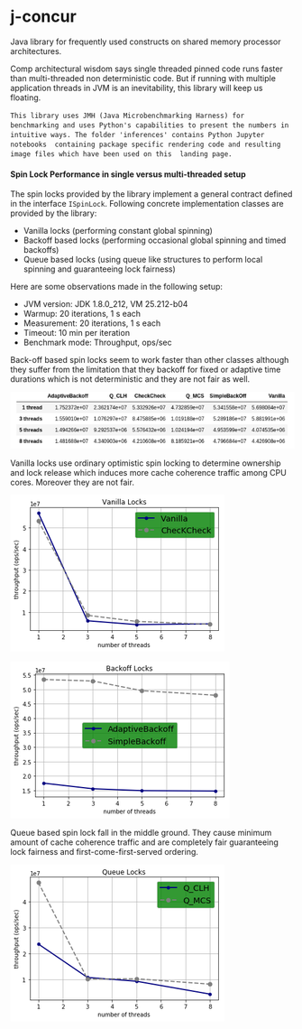 # j-concur
Java library for frequently used constructs on shared memory processor architectures. 

Comp architectural wisdom says single threaded pinned code runs faster than multi-threaded non deterministic code. But if running with multiple application threads in JVM is an inevitability, this library will keep us floating.

`This library uses JMH (Java Microbenchmarking Harness) for benchmarking and uses Python's capabilities to
present the numbers in intuitive ways. The folder 'inferences' contains Python Jupyter notebooks 
containing package specific rendering code and resulting image files which have been used on this 
landing page.` 
  
#### Spin Lock Performance in single versus multi-threaded setup

The spin locks provided by the library implement a general contract defined in the interface `ISpinLock`. 
Following concrete implementation classes are provided by the library:

- Vanilla locks (performing constant global spinning)
- Backoff based locks (performing occasional global spinning and timed backoffs)
- Queue based locks (using queue like structures to perform local spinning and guaranteeing lock fairness)

Here are some observations made in the following setup:

- JVM version: JDK 1.8.0_212, VM 25.212-b04
- Warmup: 20 iterations, 1 s each
- Measurement: 20 iterations, 1 s each
- Timeout: 10 min per iteration
- Benchmark mode: Throughput, ops/sec

Back-off based spin locks seem to work faster than other classes although they suffer from the 
limitation that they backoff for fixed or adaptive time durations which is not deterministic
and they are not fair as well.

 
![png](inferences/images/spinlock-perf-matrix.png)

Vanilla locks use ordinary optimistic spin locking to determine ownership and lock release 
which induces more cache coherence traffic among CPU cores. Moreover they are not fair.       

![png](inferences/images/spinlock_vanilla.png)


![png](inferences/images/spinlocks_backoff.png)

Queue based spin lock fall in the middle ground. They cause minimum amount of cache coherence
 traffic and are completely fair guaranteeing lock fairness and first-come-first-served ordering.
 
![png](inferences/images/spinlocks_queue.png)


[ISpinLock]: java/spinlocks/ISpinLock
